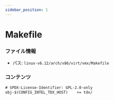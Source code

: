 ```yaml
---
sidebar_position: 1
---
```

# Makefile

### ファイル情報

- パス: `linux-v6.12/arch/x86/virt/vmx/Makefile`

### コンテンツ

```txt
# SPDX-License-Identifier: GPL-2.0-only
obj-$(CONFIG_INTEL_TDX_HOST)	+= tdx/

```
